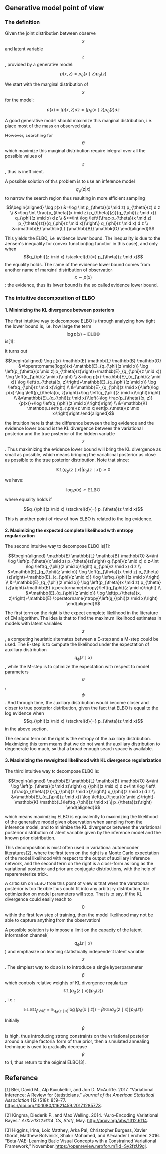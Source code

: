 ## Generative model point of view

### The definition

Given the joint distribution between observe $$x$$  and latent variable $$z$$, provided by a generative model:

$$p(x, z)=p_{\theta}(x \mid z) p_{\theta}(z)$$

We start with the marginal distribution of $$x$$  for the model:

$$p(x)=\int p(x, z) d z=\int p_{\theta}(x \mid z) p_{\theta}(z) d z$$

A good generative model should maximize this marginal distribution, i.e. place most of the mass on observed data.

However, searching for $$\theta$$ which maximize this marginal distribution require integral over all the possible values of $$z$$, thus is inefficient.

A possible solution of this problem is to use an inference model $$q_{\phi}(z | x)$$  to narrow the search region thus resulting in more efficient sampling

$$\begin{aligned} \log p(x) &=\log \int p_{\theta}(x \mid z) p_{\theta}(z) d z \\ &=\log \int \frac{p_{\theta}(x \mid z) p_{\theta}(z)}{q_{\phi}(z \mid x)} q_{\phi}(z \mid x) d z \\ &>=\int \log \left\{\frac{p_{\theta}(x \mid z) p_{\theta}(z)}{q_{\phi}(z \mid x)}\right\} q_{\phi}(z \mid x) d z \\ &=\mathbb{E} \mathbb{L} {\mathbb{B}} \mathbb{O} \end{aligned}$$

This yields the ELBO, i.e. evidence lower bound. The inequality is due to the Jensen's inequality for convex function(log function in this case), and only when $$q_{\phi}(z \mid x) \stackrel{d}{=} p_{\theta}(z \mid x)$$ the equality holds. The name of the evidence lower bound comes from another name of marginal distribution of observation $$x \sim p(x)$$: the evidence, thus its lower bound is the so called evidence lower bound.

### The intuitive decomposition of ELBO

#### 1. Minimizing the KL divergence between posteriors

The first intuitive way to decompose ELBO is through analyzing how tight the lower bound is, i.e. how large the term $$\log p(x)-\mathbb{E} \mathbb{L} \mathbb{B} \mathbb{O}$$ is[1]:

it turns out

$$\begin{aligned} \log p(x)-\mathbb{E} \mathbb{L} \mathbb{B} \mathbb{O} &=\operatorname{logp}(x)-\mathbb{E}_{q_{\phi}(z \mid x)} \log \left(p_{\theta}(x \mid z) p_{\theta}(z)\right)+\mathbb{E}_{q_{\phi}(z \mid x)} \log \left(q_{\phi}(z \mid x)\right) \\ &=\log p(x)-\mathbb{E}_{q_{\phi}(z \mid x)} \log \left(p_{\theta}(x, z)\right)+\mathbb{E}_{q_{\phi}(z \mid x)} \log \left(q_{\phi}(z \mid x)\right) \\ &=\mathbb{E}_{q_{\phi}(z \mid x)}\left(\log p(x)-\log \left(p_{\theta}(x, z)\right)+\log \left(q_{\phi}(z \mid x)\right)\right) \\ &=\mathbb{E}_{q_{\phi}(z \mid x)}\left(-\log \frac{p_{\theta}(x, z)}{p(x)}+\log \left(q_{\phi}(z \mid x)\right)\right) \\ &=\mathbb{K} \mathbb{L}\left(q_{\phi}(z \mid x)\left|p_{\theta}(z \mid x)\right)\right.\end{aligned}$$

the intuition here is that the difference between the log evidence and the evidence lower bound is the KL divergence between the variational posterior and the true posterior of the hidden variable $$z$$. Thus maximizing the evidence lower bound will bring the KL divergence as small as possible, which means bringing the variational posterior as close as possible to the true posterior distribution. Note that since:

$$\mathbb{K} \mathbb{L}\left(q_{\phi}(z \mid x)\left|p_{\theta}(z \mid x)\right) \geq 0\right.$$

we have:

$$\log p(x) \geq \mathbb{E} \mathbb{L} \mathbb{B} \mathbb{O}$$

where equality holds if 

$$q_{\phi}(z \mid x) \stackrel{d}{=} p_{\theta}(z \mid x)$$

This is another point of view of how ELBO is related to the log evidence.

#### 2. Maximizing the expected complete likelihood with entropy regularization

The second intuitive way to decompose ELBO is[1]:

$$\begin{aligned} \mathbb{E} \mathbb{L} \mathbb{B} \mathbb{O} &=\int \log \left(p_{\theta}(x \mid z) p_{\theta}(z)\right) q_{\phi}(z \mid x) d z-\int \log \left(q_{\phi}(z \mid x)\right) q_{\phi}(z \mid x) d z \\ &=\mathbb{E}_{q_{\phi}(z \mid x)} \log \left(p_{\theta}(x \mid z) p_{\theta}(z)\right)-\mathbb{E}_{q_{\phi}(z \mid x)} \log \left(q_{\phi}(z \mid x)\right) \\ &=\mathbb{E}_{q_{\phi}(z \mid x)} \log \left(p_{\theta}(x \mid z) p_{\theta}(z)\right)+\mathbb{E} \operatorname{ntropy}\left(q_{\phi}(z \mid x)\right) \\ &=\mathbb{E}_{q_{\phi}(z \mid x)} \log \left(p_{\theta}(x, z)\right)+\mathbb{E} \operatorname{ntropy}\left(q_{\phi}(z \mid x)\right) \end{aligned}$$

The first term on the right is the expect complete likelihood in the literature of EM algorithm. The idea is that to find the maximum likelihood estimates in models with latent variables $$z$$, a computing heuristic alternates between a E-step and a M-step could be used. The E-step is to compute the likelihood under the expectation of auxiliary distribution $$q_{\phi}(z \mid x)$$, while the M-step is to optimize the expectation with respect to model parameters $$\theta$$, $$\phi$$. And through time, the auxiliary distribution would become closer and closer to true posterior distribution, given the fact that ELBO is equal to the log evidence when $$q_{\phi}(z \mid x) \stackrel{d}{=} p_{\theta}(z \mid x)$$ in the above section.

The second term on the right is the entropy of the auxiliary distribution. Maximizing this term means that we do not want the auxiliary distribution to degenerate too much, so that a broad enough search space is available.

#### 3. Maximizing the reweighted likelihood with KL divergence regularization

The third intuitive way to decompose ELBO is:

$$\begin{aligned} \mathbb{E} \mathbb{L} \mathbb{B} \mathbb{O} &=\int \log \left(p_{\theta}(x \mid z)\right) q_{\phi}(z \mid x) d z+\int \log \left\{\frac{p_{\theta}(z)}{q_{\phi}(z \mid x)}\right\} q_{\phi}(z \mid x) d z \\ &=\mathbb{E}_{q_{\phi}(z \mid x)} \log \left(p_{\theta}(x \mid z)\right)-\mathbb{K} \mathbb{L}\left(q_{\phi}(z \mid x) \| p_{\theta}(z)\right) \end{aligned}$$

which means maximizing ELBO is equivalently to maximizing the likelihood of the generative model given observation when sampling from the inference model, and to minimize the KL divergence between the variational posterior distribution of latent variable given by the inference model and the known prior distribution.

This decomposition is most often used in variational autoencoder literatures[2], where the first term on the right is a Monte Carlo expectation of the model likelihood with respect to the output of auxiliary inference network, and the second term on the right is a close-form as long as the variational posterior and prior are conjugate distributions, with the help of reparemeterize trick.

A criticism on ELBO from this point of view is that when the variational posterior is too flexible thus could fit into any arbitrary distribution, the optimization on model parameters will stop. That is to say, if the KL divergence could easily reach to $$0$$ within the first few step of training, then the model likelihood may not be able to capture anything from the observation!

A possible solution is to impose a limit on the capacity of the latent information channel($$q_{\phi}(z \mid x)$$) and emphasize on learning statistically independent latent variable $$z$$. The simplest way to do so is to introduce a single hyperparameter $$\beta$$ which controls relative weights of KL divergence regularizer $$\mathbb{K} \mathbb{L}\left(q_{\phi}(z \mid x) \| p_{\theta}(z)\right)$$, i.e.:

$$\mathbb{E} \mathbb{L} \mathbb{B} \mathbb{O}_{\beta V A E}=\mathbb{E}_{q_{\phi}(z \mid x)} \log \left(p_{\theta}(x \mid z)\right)-\beta \mathbb{K} \mathbb{L}\left(q_{\phi}(z \mid x) \| p_{\theta}(z)\right)$$

Initially $$\beta$$ is high, thus introducing strong constraints on the variational posterior around a simple factorial form of true prior, then a simulated annealing technique is used to gradually decrease $$\beta$$ to 1, thus return to the original ELBO[3].

## Reference

[1] Blei, David M., Alp Kucukelbir, and Jon D. McAuliffe. 2017. “Variational Inference: A Review for Statisticians.” *Journal of the American Statistical Association* 112 (518): 859–77. https://doi.org/10.1080/01621459.2017.1285773.

[2] Kingma, Diederik P., and Max Welling. 2014. “Auto-Encoding Variational Bayes.” *ArXiv:1312.6114 [Cs, Stat]*, May. http://arxiv.org/abs/1312.6114.

[3] Higgins, Irina, Loic Matthey, Arka Pal, Christopher Burgess, Xavier Glorot, Matthew Botvinick, Shakir Mohamed, and Alexander Lerchner. 2016. “Beta-VAE: Learning Basic Visual Concepts with a Constrained Variational Framework,” November. https://openreview.net/forum?id=Sy2fzU9gl.